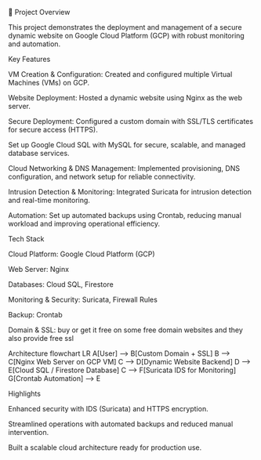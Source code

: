 🚀 Project Overview

This project demonstrates the deployment and management of a secure dynamic website on Google Cloud Platform (GCP) with robust monitoring and automation.

Key Features

VM Creation & Configuration: Created and configured multiple Virtual Machines (VMs) on GCP.

Website Deployment: Hosted a dynamic website using Nginx as the web server.

Secure Deployment: Configured a custom domain with SSL/TLS certificates for secure access (HTTPS).

Set up Google Cloud SQL with MySQL for secure, scalable, and managed database services.

Cloud Networking & DNS Management: Implemented provisioning, DNS configuration, and network setup for reliable connectivity.

Intrusion Detection & Monitoring: Integrated Suricata for intrusion detection and real-time monitoring.

Automation: Set up automated backups using Crontab, reducing manual workload and improving operational efficiency.

Tech Stack

Cloud Platform: Google Cloud Platform (GCP)

Web Server: Nginx

Databases: Cloud SQL, Firestore

Monitoring & Security: Suricata, Firewall Rules

Backup: Crontab

Domain & SSL: buy or get it free on some free domain websites and they also provide free ssl 

Architecture
flowchart LR
    A[User] --> B[Custom Domain + SSL]
    B --> C[Nginx Web Server on GCP VM]
    C --> D[Dynamic Website Backend]
    D --> E[Cloud SQL / Firestore Database]
    C --> F[Suricata IDS for Monitoring]
    G[Crontab Automation] --> E

Highlights

Enhanced security with IDS (Suricata) and HTTPS encryption.

Streamlined operations with automated backups and reduced manual intervention.

Built a scalable cloud architecture ready for production use.
